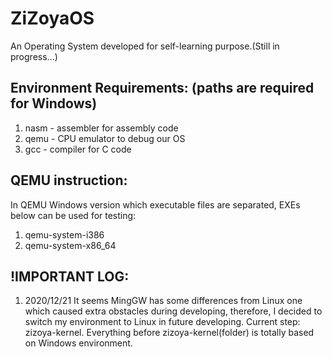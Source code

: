 # ZiZoyaOS
An Operating System developed for self-learning purpose.(Still in progress...)
## Environment Requirements: (paths are required for Windows)
1. nasm - assembler for assembly code
2. qemu - CPU emulator to debug our OS
3. gcc - compiler for C code

## QEMU instruction:
In QEMU Windows version which executable files are separated, EXEs below can be used for testing:
1. qemu-system-i386
2. qemu-system-x86_64

## !IMPORTANT LOG:
1. 2020/12/21 It seems MingGW has some differences from Linux one which caused extra obstacles during developing, therefore, I decided to switch my environment to Linux in future developing. Current step: zizoya-kernel. Everything before zizoya-kernel(folder) is totally based on Windows environment.